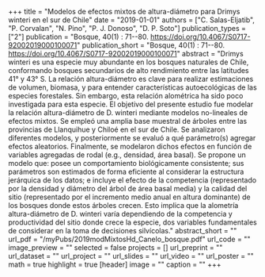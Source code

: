 +++
title = "Modelos de efectos mixtos de altura-diámetro para Drimys winteri en el sur de Chile"
date = "2019-01-01"
authors = ["C. Salas-Eljatib", "P. Corvalan", "N. Pino", "P. J. Donoso", "D. P. Soto"]
publication_types = ["2"]
publication = "Bosque, 40(1) : 71--80. https://doi.org/10.4067/S0717-92002019000100071"
publication_short = "Bosque, 40(1) : 71--80. https://doi.org/10.4067/S0717-92002019000100071"
abstract = "Drimys winteri es una especie muy abundante en los bosques naturales de Chile, conformando bosques secundarios de alto rendimiento entre las latitudes 41° y 43° S. La relación altura-diámetro es clave para realizar estimaciones de volumen, biomasa, y para entender características autoecológicas de las especies forestales. Sin embargo, esta relación alométrica ha sido poco investigada para esta especie. El objetivo del presente estudio fue modelar la relación altura-diámetro de D. winteri mediante modelos no-lineales de efectos mixtos. Se empleó una amplia base muestral de árboles entre las provincias de Llanquihue y Chiloé en el sur de Chile. Se analizaron diferentes modelos, y posteriormente se evaluó a qué parámetro(s) agregar efectos aleatorios. Finalmente, se modelaron dichos efectos en función de variables agregadas de rodal (e.g., densidad, área basal). Se propone un modelo que: posee un comportamiento biológicamente consistente; sus parámetros son estimados de forma eficiente al considerar la estructura jerárquica de los datos; e incluye el efecto de la competencia (representado por la densidad y diámetro del árbol de área basal media) y la calidad del sitio (representado por el incremento medio anual en altura dominante) de los bosques donde estos árboles crecen. Esto implica que la alometría altura-diámetro de D. winteri varía dependiendo de la competencia y productividad del sitio donde crece la especie, dos variables fundamentales de considerar en la toma de decisiones silvícolas."
abstract_short = ""
url_pdf = "/myPubs/2019modMixtosHd_Canelo_bosque.pdf"
url_code = ""
image_preview = ""
selected = false
projects = []
url_preprint = ""
url_dataset = ""
url_project = ""
url_slides = ""
url_video = ""
url_poster = ""
math = true
highlight = true
[header]
image = ""
caption = ""
+++
